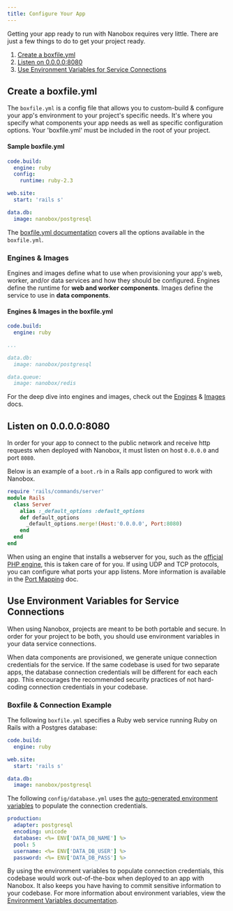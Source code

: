 ```yaml
---
title: Configure Your App
---
```


Getting your app ready to run with Nanobox requires very little. There are just a few things to do to get your project ready.

1. [Create a boxfile.yml](#create-a-boxfile-yml)
2. [Listen on 0.0.0.0:8080](#listen-on-0-0-0-0-8080)
3. [Use Environment Variables for Service Connections](#use-environment-variables-for-service-connections)

## Create a boxfile.yml
The `boxfile.yml` is a config file that allows you to custom-build & configure your app's environment to your project's specific needs. It's where you specify what components your app needs as well as specific configuration options. Your 'boxfile.yml' must be included in the root of your project.

#### Sample boxfile.yml
```yaml
code.build:
  engine: ruby
  config:
    runtime: ruby-2.3

web.site:
  start: 'rails s'

data.db:
  image: nanobox/postgresql
```

The [boxfile.yml documentation](/app-config/boxfile/) covers all the options available in the `boxfile.yml`.

### Engines & Images
Engines and images define what to use when provisioning your app's web, worker, and/or data services and how they should be configured. Engines define the runtime for **web and worker components**. Images define the service to use in **data components**.

#### Engines & Images in the boxfile.yml
```yaml
code.build:
  engine: ruby

...

data.db:
  image: nanobox/postgresql

data.queue:
  image: nanobox/redis
```

For the deep dive into engines and images, check out the [Engines](/engines) & [Images](/images/) docs.

## Listen on 0.0.0.0:8080
In order for your app to connect to the public network and receive http requests when deployed with Nanobox, it must listen on host `0.0.0.0` and port `8080`.

Below is an example of a `boot.rb` in a Rails app configured to work with Nanobox.

```ruby
require 'rails/commands/server'
module Rails
  class Server
    alias :_default_options :default_options
    def default_options
      _default_options.merge!(Host:'0.0.0.0', Port:8080)
    end
  end
end
```

When using an engine that installs a webserver for you, such as the [official PHP engine](https://github.com/nanobox-io/nanobox-engine-php), this is taken care of for you. If using UDP and TCP protocols, you can configure what ports your app listens. More information is available in the [Port Mapping](/domains-networking/port-mapping/) doc.

## Use Environment Variables for Service Connections
When using Nanobox, projects are meant to be both portable and secure. In order for your project to be both, you should use environment variables in your data service connections.

When data components are provisioned, we generate unique connection credentials for the service. If the same codebase is used for two separate apps, the database connection credentials will be different for each each app. This encourages the recommended security practices of not hard-coding connection credentials in your codebase.

### Boxfile & Connection Example
The following `boxfile.yml` specifies a Ruby web service running Ruby on Rails with a Postgres database:

```yaml
code.build:
  engine: ruby

web.site:
  start: 'rails s'

data.db:
  image: nanobox/postgresql
```

The following `config/database.yml` uses the [auto-generated environment variables](/app-config/environment-variables/#auto-generated-environment-variables) to populate the connection credentials.

```yaml
production:
  adapter: postgresql
  encoding: unicode
  database: <%= ENV['DATA_DB_NAME'] %>
  pool: 5
  username: <%= ENV['DATA_DB_USER'] %>
  password: <%= ENV['DATA_DB_PASS'] %>
```

By using the environment variables to populate connection credentials, this codebase would work out-of-the-box when deployed to an app with Nanobox. It also keeps you have having to commit sensitive information to your codebase. For more information about environment variables, view the [Environment Variables documentation](/app-config/environment-variables/).

